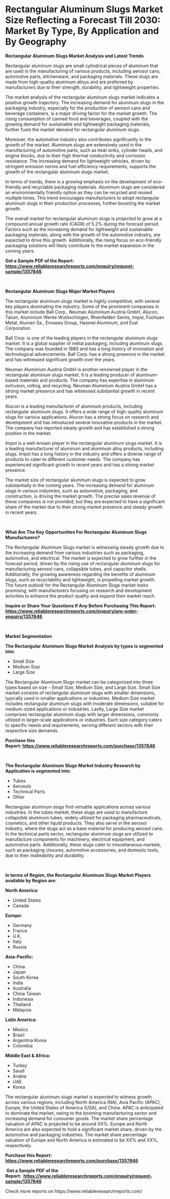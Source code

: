 <p><h1>Rectangular Aluminum Slugs Market Size Reflecting a Forecast Till 2030: Market By Type, By Application and By Geography</h1></p><p><strong>Rectangular Aluminum Slugs Market Analysis and Latest Trends</strong></p>
<p><p>Rectangular aluminum slugs are small cylindrical pieces of aluminum that are used in the manufacturing of various products, including aerosol cans, automotive parts, kitchenware, and packaging materials. These slugs are made from high-quality aluminum alloys and are preferred by manufacturers due to their strength, durability, and lightweight properties.</p><p>The market analysis of the rectangular aluminum slugs market indicates a positive growth trajectory. The increasing demand for aluminum slugs in the packaging industry, especially for the production of aerosol cans and beverage containers, is a major driving factor for the market growth. The rising consumption of canned food and beverages, coupled with the growing demand for sustainable and lightweight packaging materials, further fuels the market demand for rectangular aluminum slugs.</p><p>Moreover, the automotive industry also contributes significantly to the growth of the market. Aluminum slugs are extensively used in the manufacturing of automotive parts, such as heat sinks, cylinder heads, and engine blocks, due to their high thermal conductivity and corrosion resistance. The increasing demand for lightweight vehicles, driven by stringent emission norms and fuel efficiency requirements, supports the growth of the rectangular aluminum slugs market.</p><p>In terms of trends, there is a growing emphasis on the development of eco-friendly and recyclable packaging materials. Aluminum slugs are considered an environmentally friendly option as they can be recycled and reused multiple times. This trend encourages manufacturers to adopt rectangular aluminum slugs in their production processes, further boosting the market growth.</p><p>The overall market for rectangular aluminum slugs is projected to grow at a compound annual growth rate (CAGR) of 5.2% during the forecast period. Factors such as the increasing demand for lightweight and sustainable packaging materials, along with the growth of the automotive industry, are expected to drive this growth. Additionally, the rising focus on eco-friendly packaging solutions will likely contribute to the market expansion in the coming years.</p></p>
<p><strong>Get a Sample PDF of the Report:&nbsp; <a href="https://www.reliableresearchreports.com/enquiry/request-sample/1357846">https://www.reliableresearchreports.com/enquiry/request-sample/1357846</a></strong></p>
<p>&nbsp;</p>
<p><strong>Rectangular Aluminum Slugs Major Market Players</strong></p>
<p><p>The rectangular aluminum slugs market is highly competitive, with several key players dominating the industry. Some of the prominent companies in this market include Ball Corp., Neuman Aluminium Austria GmbH, Alucon, Talum, Aluminium Werke Wutöschingen, Rheinfelden Semis, Impol, Fuchuan Metal, Aluman Sa., Envases Group, Haomei Aluminum, and Exal Corporation.</p><p>Ball Corp. is one of the leading players in the rectangular aluminum slugs market. It is a global supplier of metal packaging, including aluminum slugs. The company was founded in 1880 and has a long history of innovation and technological advancements. Ball Corp. has a strong presence in the market and has witnessed significant growth over the years. </p><p>Neuman Aluminium Austria GmbH is another renowned player in the rectangular aluminum slugs market. It is a leading producer of aluminum-based materials and products. The company has expertise in aluminum extrusion, rolling, and recycling. Neuman Aluminium Austria GmbH has a strong market presence and has witnessed substantial growth in recent years.</p><p>Alucon is a leading manufacturer of aluminum products, including rectangular aluminum slugs. It offers a wide range of high-quality aluminum slugs for various applications. Alucon has a strong focus on research and development and has introduced several innovative products in the market. The company has reported steady growth and has established a strong position in the market.</p><p>Impol is a well-known player in the rectangular aluminum slugs market. It is a leading manufacturer of aluminum and aluminum alloy products, including slugs. Impol has a long history in the industry and offers a diverse range of products to cater to different customer needs. The company has experienced significant growth in recent years and has a strong market presence.</p><p>The market size of rectangular aluminum slugs is expected to grow substantially in the coming years. The increasing demand for aluminum slugs in various industries, such as automotive, packaging, and construction, is driving the market growth. The precise sales revenue of these companies is not provided, but they are expected to have a significant share of the market due to their strong market presence and steady growth in recent years.</p></p>
<p>&nbsp;</p>
<p><strong>What Are The Key Opportunities For Rectangular Aluminum Slugs Manufacturers?</strong></p>
<p><p>The Rectangular Aluminum Slugs market is witnessing steady growth due to the increasing demand from various industries such as packaging, automotive, and electrical. The market is expected to grow further in the forecast period, driven by the rising use of rectangular aluminum slugs for manufacturing aerosol cans, collapsible tubes, and capacitor shells. Additionally, the growing awareness regarding the benefits of aluminum slugs, such as recyclability and lightweight, is propelling market growth. The future outlook for the Rectangular Aluminum Slugs market looks promising, with manufacturers focusing on research and development activities to enhance the product quality and expand their market reach.</p></p>
<p><strong>Inquire or Share Your Questions If Any Before Purchasing This Report: <a href="https://www.reliableresearchreports.com/enquiry/pre-order-enquiry/1357846">https://www.reliableresearchreports.com/enquiry/pre-order-enquiry/1357846</a></strong></p>
<p>&nbsp;</p>
<p><strong>Market Segmentation</strong></p>
<p><strong>The Rectangular Aluminum Slugs Market Analysis by types is segmented into:</strong></p>
<p><ul><li>Small Size</li><li>Medium Size</li><li>Large Size</li></ul></p>
<p><p>The Rectangular Aluminum Slugs market can be categorized into three types based on size - Small Size, Medium Size, and Large Size. Small Size market consists of rectangular aluminum slugs with smaller dimensions, typically used in smaller applications or industries. Medium Size market includes rectangular aluminum slugs with moderate dimensions, suitable for medium-sized applications or industries. Lastly, Large Size market comprises rectangular aluminum slugs with larger dimensions, commonly utilized in larger-scale applications or industries. Each size category caters to specific needs and requirements, serving different sectors with their respective size demands.</p></p>
<p><strong>Purchase this Report:&nbsp;<a href="https://www.reliableresearchreports.com/purchase/1357846">https://www.reliableresearchreports.com/purchase/1357846</a></strong></p>
<p>&nbsp;</p>
<p><strong>The Rectangular Aluminum Slugs Market Industry Research by Application is segmented into:</strong></p>
<p><ul><li>Tubes</li><li>Aerosols</li><li>Technical Parts</li><li>Other</li></ul></p>
<p><p>Rectangular aluminum slugs find versatile applications across various industries. In the tubes market, these slugs are used to manufacture collapsible aluminum tubes, widely utilized for packaging pharmaceuticals, cosmetics, and other liquid products. They also serve in the aerosol industry, where the slugs act as a base material for producing aerosol cans. In the technical parts sector, rectangular aluminum slugs are utilized to manufacture components for machinery, electrical equipment, and automotive parts. Additionally, these slugs cater to miscellaneous markets, such as packaging closures, automotive accessories, and domestic tools, due to their malleability and durability.</p></p>
<p>&nbsp;</p>
<p><strong>In terms of Region, the Rectangular Aluminum Slugs Market Players available by Region are:</strong></p>
<p>
    <p> <strong> North America: </strong>
        <ul>
            <li>United States</li>
            <li>Canada</li>
        </ul>
        </p> 
    <p> <strong> Europe: </strong>
        <ul>
            <li>Germany</li>
            <li>France</li>
            <li>U.K.</li>
            <li>Italy</li>
            <li>Russia</li>
        </ul>
        </p> 
    <p> <strong> Asia-Pacific: </strong>
        <ul>
            <li>China</li>
            <li>Japan</li>
            <li>South Korea</li>
            <li>India</li>
            <li>Australia</li>
            <li>China Taiwan</li>
            <li>Indonesia</li>
            <li>Thailand</li>
            <li>Malaysia</li>
        </ul>
        </p> 
    <p> <strong> Latin America: </strong>
        <ul>
            <li>Mexico</li>
            <li>Brazil</li>
            <li>Argentina Korea</li>
            <li>Colombia</li>
        </ul>
        </p> 
    <p> <strong> Middle East & Africa: </strong>
        <ul>
            <li>Turkey</li>
            <li>Saudi</li>
            <li>Arabia</li>
            <li>UAE</li>
            <li>Korea</li>
        </ul>
    </p>
    </p>
<p><p>The rectangular aluminum slugs market is expected to witness growth across various regions, including North America (NA), Asia Pacific (APAC), Europe, the United States of America (USA), and China. APAC is anticipated to dominate the market, owing to the booming manufacturing sector and increasing demand for consumer goods. The market share percentage valuation of APAC is projected to be around XX%. Europe and North America are also expected to hold a significant market share, driven by the automotive and packaging industries. The market share percentage valuation of Europe and North America is estimated to be XX% and XX%, respectively.</p></p>
<p><strong>Purchase this Report: <a href="https://www.reliableresearchreports.com/purchase/1357846">https://www.reliableresearchreports.com/purchase/1357846</a></strong></p>
<p>&nbsp;<strong>Get a Sample PDF of the Report:&nbsp;&nbsp;<a href="https://www.reliableresearchreports.com/enquiry/request-sample/1357846">https://www.reliableresearchreports.com/enquiry/request-sample/1357846</a></strong></p>
<p><strong></strong></p>
<p>Check more reports on https://www.reliableresearchreports.com/</p>